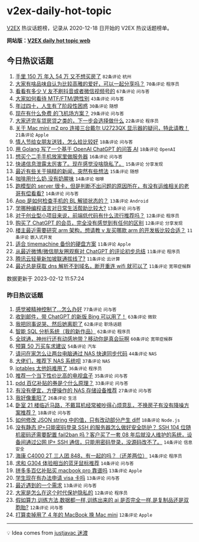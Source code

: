 # v2ex-daily-hot-topic

[V2EX](https://www.v2ex.com/) 热议话题榜，记录从 2020-12-18 日开始的 V2EX 热议话题榜单。

**网站版：[V2EX daily hot topic web](https://boojack.github.io/v2ex-daily-hot-topic-web/)**

## 今日热议话题

<!-- TODAY BEGIN -->

1. [手里 150 万 年入 54 万 又不想买房了](https://www.v2ex.com/t/915314) `82条评论` `杭州`
1. [大家有啥品味自认为比较高雅的爱好，可以一起分享吗？](https://www.v2ex.com/t/915377) `70条评论` `程序员`
1. [看看有多少 V 友不刷抖音或者微信视频号的](https://www.v2ex.com/t/915356) `67条评论` `问与答`
1. [大家如何看待 MTF/FTM/跨性别](https://www.v2ex.com/t/915319) `43条评论` `问与答`
1. [年过四十，人生有了阶段性困惑](https://www.v2ex.com/t/915358) `30条评论` `随想`
1. [现在有什么免费 的飞机场方案？](https://www.v2ex.com/t/915361) `29条评论` `问与答`
1. [大家还完车贷房贷之类的，下一步会选择做什么](https://www.v2ex.com/t/915427) `22条评论` `程序员`
1. [关于 Mac mini m2 pro 连接三台戴尔 U2723QX 显示器的疑问，特此请教！](https://www.v2ex.com/t/915350) `21条评论` `Apple`
1. [情人节给女朋友送钱，怎么给比较好](https://www.v2ex.com/t/915326) `18条评论` `问与答`
1. [用 Golang 写了一个基于 OpenAI ChatGPT 的问答 AI](https://www.v2ex.com/t/915298) `18条评论` `OpenAI`
1. [想买个二手手机放家里做服务器](https://www.v2ex.com/t/915363) `16条评论` `问与答`
1. [快递信息泄露太厉害了。现在感觉没啥隐私了。](https://www.v2ex.com/t/915431) `15条评论` `分享发现`
1. [最近有些关于捐精的新闻，突然有些想法](https://www.v2ex.com/t/915412) `15条评论` `随想`
1. [咖啡用什么奶,没有奶腥味](https://www.v2ex.com/t/915399) `14条评论` `咖啡`
1. [跑模型的 server 很卡，但是判断不出问题的原因所在，有没有运维相关的老哥有偿看看?](https://www.v2ex.com/t/915387) `14条评论` `问与答`
1. [App 是如何检查手机的 BL 解锁状态的？](https://www.v2ex.com/t/915406) `13条评论` `Android`
1. [学哪种编程语言对日常生活帮助比较大?](https://www.v2ex.com/t/915342) `13条评论` `问与答`
1. [对于创业型小项目来说，前端低代码有什么流行推荐吗？](https://www.v2ex.com/t/915391) `12条评论` `程序员`
1. [购买了 ChatGPT 的会员，完全没有感觉到有任何的区别](https://www.v2ex.com/t/915313) `12条评论` `分享发现`
1. [楼主最近需要研究 arm 架构，想请教 v 友买哪款 arm 的开发板比较合适？](https://www.v2ex.com/t/915425) `11条评论` `嵌入式开发`
1. [适合 timemachine 备份的硬盘方案](https://www.v2ex.com/t/915382) `11条评论` `Apple`
1. [从最近微博/微信朋友圈观察对 ChatGPT 的评论初步总结](https://www.v2ex.com/t/915354) `11条评论` `程序员`
1. [腾讯云轻量新加坡联通拔线了?](https://www.v2ex.com/t/915315) `11条评论` `云计算`
1. [最近总是获取 dns 解析不到域名，断开重连 wifi 就可以了](https://www.v2ex.com/t/915308) `11条评论` `宽带症候群`

数据更新于 2023-02-12 11:57:24

<!-- TODAY END -->

### 昨日热议话题

<!-- YESTERDAY BEGIN -->

1. [感觉被精神控制了…怎么办好](https://www.v2ex.com/t/915252) `77条评论` `问与答`
1. [收到邮件，带 ChatGPT 的新版 Bing 可以用了！](https://www.v2ex.com/t/915087) `63条评论` `微软`
1. [我把同事说哭、然后她离职了](https://www.v2ex.com/t/915209) `62条评论` `职场话题`
1. [智能 SQL 分析系统（我的新作品）](https://www.v2ex.com/t/915090) `62条评论` `程序员`
1. [全球通，神州行还有动感地带？移动你是真会玩啊](https://www.v2ex.com/t/915085) `60条评论` `宽带症候群`
1. [预算 50 万买车求建议](https://www.v2ex.com/t/915160) `54条评论` `汽车`
1. [请问在家怎么让两台电脑通过 NAS 快速同步代码](https://www.v2ex.com/t/915142) `44条评论` `NAS`
1. [大佬们，推荐下 NAS 系统呗](https://www.v2ex.com/t/915115) `37条评论` `NAS`
1. [iptables 太他妈难用了](https://www.v2ex.com/t/915216) `36条评论` `程序员`
1. [推荐一个当下性价比高的电视盒子](https://www.v2ex.com/t/915108) `35条评论` `问与答`
1. [pdd 百亿补贴的券是个什么原理？](https://www.v2ex.com/t/915082) `33条评论` `问与答`
1. [有没有便宜，方便操作的 NAS 存储设备推荐](https://www.v2ex.com/t/915083) `27条评论` `问与答`
1. [我好像重阳了](https://www.v2ex.com/t/915097) `26条评论` `生活`
1. [卧室 21 楼临近马路，不戴耳机经常被吵得心烦意乱，不换房子有没有降噪方案推荐？](https://www.v2ex.com/t/915274) `18条评论` `问与答`
1. [如何修改 JSON string 中的值，只有改动部分产生 diff](https://www.v2ex.com/t/915183) `18条评论` `Node.js`
1. [没有静态 IP+只能密码登录 SSH 的服务器怎么做好安全防护？ SSH 104 位随机密码还需要配置 fail2ban 吗？客户买了一套 08 年后就没人维护的系统，设备间通过公网 IP+ SSH 通信，只能用密码登录，没源码改不了。](https://www.v2ex.com/t/915244) `14条评论` `信息安全`
1. [海康 C4000 2T 三人团 848，有一起的吗？（还差两位）](https://www.v2ex.com/t/915178) `14条评论` `程序员`
1. [求和 G304 体验相当的蓝牙鼠标推荐](https://www.v2ex.com/t/915098) `14条评论` `问与答`
1. [拼多多百亿补贴买 macbook pro 靠谱吗](https://www.v2ex.com/t/915235) `13条评论` `Apple`
1. [学生现在有办法申请 visa 卡吗](https://www.v2ex.com/t/915161) `13条评论` `问与答`
1. [最近遇到的一个需求](https://www.v2ex.com/t/915110) `13条评论` `问与答`
1. [大家是怎么在这个时代保护隐私的](https://www.v2ex.com/t/915199) `12条评论` `程序员`
1. [假如算力,训练方法,数据都一样,训练出来的 ai 是否完全一样,是复制品还是双胞胎?](https://www.v2ex.com/t/915135) `12条评论` `问与答`
1. [打算卖掉用了 4 年的 MacBook 换 Mac mini](https://www.v2ex.com/t/915119) `12条评论` `Apple`

<!-- YESTERDAY END -->

---

💡 Idea comes from [justjavac 迷渡](https://github.com/justjavac/)
